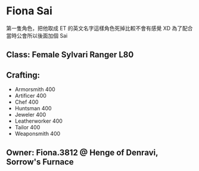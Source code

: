 # Fiona Sai

第一隻角色，把他取成 ET 的英文名字這樣角色死掉比較不會有感覺 XD 為了配合當時公會所以後面加個 Sai

## Class: Female Sylvari Ranger L80

## Crafting:

* Armorsmith 400
* Artificer 400
* Chef 400
* Huntsman 400
* Jeweler 400
* Leatherworker 400
* Tailor 400
* Weaponsmith 400

## Owner: Fiona.3812 @ Henge of Denravi, Sorrow's Furnace
